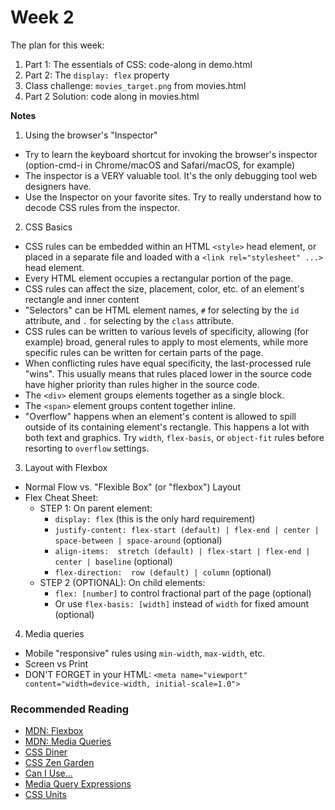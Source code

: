 # Week 2

The plan for this week:

1. Part 1: The essentials of CSS: code-along in demo.html
2. Part 2: The `display: flex` property
3. Class challenge: `movies_target.png` from movies.html
4. Part 2 Solution: code along in movies.html

**Notes**

1. Using the browser's "Inspector"
  * Try to learn the keyboard shortcut for invoking the browser's inspector (option-cmd-i in Chrome/macOS and Safari/macOS, for example)
  * The inspector is a VERY valuable tool. It's the only debugging tool web designers have.
  * Use the Inspector on your favorite sites. Try to really understand how to decode CSS rules from the inspector.

2. CSS Basics
  * CSS rules can be embedded within an HTML `<style>` head element, or placed in a separate file and loaded with a `<link rel="stylesheet" ...>` head element.
  * Every HTML element occupies a rectangular portion of the page.
  * CSS rules can affect the size, placement, color, etc. of an element's rectangle and inner content
  * "Selectors" can be HTML element names, `#` for selecting by the `id` attribute, and `.` for selecting by the `class` attribute.
  * CSS rules can be written to various levels of specificity, allowing (for example) broad, general rules to apply to most elements, while more specific rules can be written for certain parts of the page.
  * When conflicting rules have equal specificity, the last-processed rule "wins".  This usually means that rules placed lower in the source code have higher priority than rules higher in the source code.
  * The `<div>` element groups elements together as a single block.
  * The `<span>` element groups content together inline.
  * "Overflow" happens when an element's content is allowed to spill
    outside of its containing element's rectangle.  This happens a lot
    with both text and graphics.  Try `width`, `flex-basis`, or `object-fit` rules before resorting to `overflow` settings.

3. Layout with Flexbox
  * Normal Flow vs. "Flexible Box" (or "flexbox") Layout
  * Flex Cheat Sheet:
    * STEP 1: On parent element:
      * `display: flex` (this is the only hard requirement)
      * `justify-content: flex-start (default) | flex-end | center | space-between | space-around` (optional)
      * `align-items:  stretch (default) | flex-start | flex-end | center | baseline` (optional)
      * `flex-direction:  row (default) | column` (optional)
    * STEP 2 (OPTIONAL): On child elements:
      * `flex: [number]` to control fractional part of the page (optional)
      * Or use `flex-basis: [width]` instead of `width` for fixed amount (optional)

4. Media queries
  * Mobile "responsive" rules using `min-width`, `max-width`, etc.
  * Screen vs Print
  * DON'T FORGET in your HTML: `<meta name="viewport" content="width=device-width, initial-scale=1.0">`
  


### Recommended Reading
* [MDN: Flexbox](https://developer.mozilla.org/en-US/docs/Glossary/Flexbox)
* [MDN: Media Queries](https://developer.mozilla.org/en-US/docs/Web/CSS/Media_Queries/Using_media_queries)
* [CSS Diner](https://flukeout.github.io/)
* [CSS Zen Garden](http://www.csszengarden.com/)
* [Can I Use...](http://www.caniuse.com/)
* [Media Query Expressions](https://www.w3schools.com/cssref/css3_pr_mediaquery.asp)
* [CSS Units](https://www.w3.org/Style/Examples/007/units.en.html)
